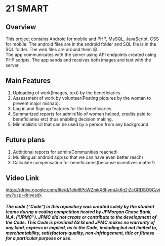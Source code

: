 # 21 SMART

## Overview
This project contains Android for  mobile and PHP, MySQL, JavaScript, CSS for mobile. The android files are in the android folder and SQL file is in the SQL folder. The web files are around them :smiley:.
<br>
The app communicates with the server using API endpoints created using PHP scripts. The app sends and receives both images and text with the server.
<br>

## Main Features
1. Uploading of work(Images, text) by the beneficiaries. 
2. Assessment of work by volunteer(Posting pictures by the woman to prevent major mishap).
3. Log in and Sign up features for the beneficiaries.
4. Summarized reports for admin(No of women helped, credits paid to beneficiaries etc) thus enabling decision making.
5. Minimalistic UI that can be used by a person from any background.

## Future plans
1. Additional reports for admin(Communities reached)
2. Multilingual android app(so that we can have even better reach)
3. Calculate compensation for beneficiaries(because incentives matter!)

## Video Link

https://drive.google.com/file/d/1eIql6PoWZmkX6hymiJkKg2jZcGRDSO9C/view?usp=drivesdk

##### The code ("Code") in this repository was created solely by the student teams during a coding competition hosted by JPMorgan Chase Bank, N.A. ("JPMC").						JPMC did not create or contribute to the development of the Code.  This Code is provided AS IS and JPMC makes no warranty of any kind, express or implied, as to the Code,						including but not limited to, merchantability, satisfactory quality, non-infringement, title or fitness for a particular purpose or use.
